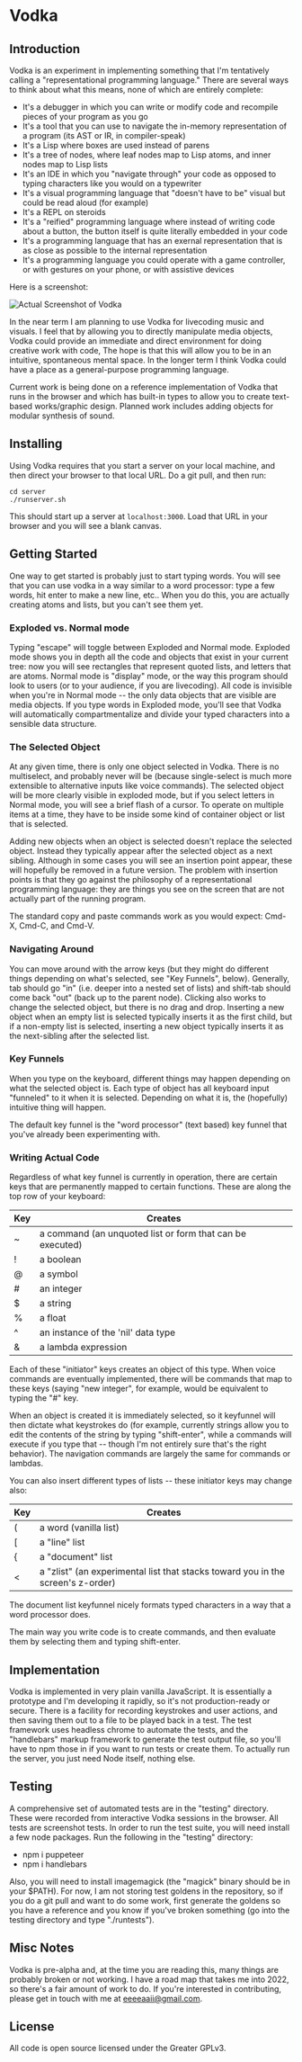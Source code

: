# Vodka

## Introduction

Vodka is an experiment in implementing something that I'm tentatively calling a "representational programming language." There are several ways to think about what this means, none of which are entirely complete:

* It's a debugger in which you can write or modify code and recompile pieces of your program as you go
* It's a tool that you can use to navigate the in-memory representation of a program (its AST or IR, in compiler-speak)
* It's a Lisp where boxes are used instead of parens
* It's a tree of nodes, where leaf nodes map to Lisp atoms, and inner nodes map to Lisp lists
* It's an IDE in which you "navigate through" your code as opposed to typing characters like you would on a typewriter
* It's a visual programming language that "doesn't have to be" visual but could be read aloud (for example)
* It's a REPL on steroids
* It's a "reified" programming language where instead of writing code about a button, the button itself is quite literally embedded in your code
* It's a programming language that has an exernal representation that is as close as possible to the internal representation
* It's a programming language you could operate with a game controller, or with gestures on your phone, or with assistive devices

Here is a screenshot:

![Actual Screenshot of Vodka](./vodka_ss.png)

In the near term I am planning to use Vodka for livecoding music and visuals. I feel that by allowing you to directly manipulate media objects, Vodka could provide an immediate and direct environment for doing creative work with code, 
The hope is that this will
allow you to be in an intuitive, spontaneous mental space.
In the longer term I think Vodka could have a place as a general-purpose programming
language.

Current work is being done on a reference implementation of Vodka that runs in the
browser and which has built-in 
types to allow you to create text-based works/graphic design.
Planned work includes adding objects for modular synthesis of sound.


## Installing

Using Vodka requires that you start a server on your local machine, and then direct your browser to that local URL. Do a git pull, and then run:

	cd server
	./runserver.sh

This should start up a server at ``localhost:3000``. Load that URL in your browser
and you will see a blank canvas.

## Getting Started

One way to get started is probably just to start typing words. You will see that
you can use vodka in a way similar to a word processor: type a few words, hit
enter to make a new line, etc.. When you do this, you are actually creating
atoms and lists, but you can't see them yet.

### Exploded vs. Normal mode

Typing "escape" will toggle between Exploded and Normal mode. Exploded mode shows you in depth all the code and objects that exist in your current tree:
now you will see rectangles that represent quoted lists, and letters that are
atoms. Normal mode is "display" mode, or the way this program should look
to users (or to your audience, if you are livecoding).
 All code is invisible when you're in Normal mode -- the only data objects that are visible are media objects. If you type words in
Exploded mode, you'll see that Vodka will automatically compartmentalize and divide
your typed characters into a sensible data structure.

### The Selected Object

At any given time, there is only one object selected in Vodka. There is no multiselect, and probably never will be (because single-select is much more extensible
to alternative inputs like voice commands). The selected object will be more clearly visible in exploded mode, but if you select letters in Normal mode, you will see a brief flash of a cursor. To operate on multiple items at a time, they have to be inside some kind of container object or list that is selected.

Adding new objects when an object is selected doesn't replace the selected object.
Instead they typically appear after the selected object as a next sibling.
Although in some cases you will see an insertion point appear,
these will hopefully be removed in a future version. The problem with insertion points
is that they go against the philosophy of a representational programming language: they are things you see
on the screen that are not actually part of the running program.

The standard copy and paste commands work as you would expect: Cmd-X, Cmd-C, and Cmd-V.

### Navigating Around

You can move around with the arrow keys (but they might do different things depending on what's selected, see "Key Funnels", below). Generally, tab should go "in" (i.e. deeper into a nested set of lists) and shift-tab should come back "out" (back up to the parent node). Clicking also works to change the selected object, but there is no drag and drop. Inserting a new object when an empty list
is selected typically inserts it as the first child, but if a non-empty
list is selected, inserting a new object typically inserts it as the next-sibling
after the selected list.

### Key Funnels

When you type on the keyboard, different things may happen depending on what the selected object is. Each type of object has all keyboard input "funneled" to it when it is selected. Depending on what it is, the (hopefully) intuitive thing will happen.

The default key funnel is the "word processor" (text based) key funnel that you've
already been experimenting with.

### Writing Actual Code

Regardless of what key funnel is currently in operation, there are certain keys that are permanently mapped to certain functions. These are along the top row of your keyboard:

| Key | Creates |
| --- | ------ |
|  ~  | a command (an unquoted list or form that can be executed) |
| !   | a boolean |
| @   | a symbol |
| #   | an integer |
| $   | a string |
| %   | a float |
| ^   | an instance of the 'nil' data type |
| &   | a lambda expression |

Each of these "initiator" keys creates an object of this type. When voice commands are eventually implemented,
there will be commands that map to these keys (saying "new integer", for example, would be equivalent to
typing the "#" key.

When an object is created it is immediately selected, so it keyfunnel will then dictate what keystrokes do (for example, currently strings allow you to edit the contents of the string by typing "shift-enter", while a commands will execute if you type that -- though
I'm not entirely sure that's the right behavior). The
navigation commands are largely the same for commands or lambdas.

You can also insert different types of lists -- these initiator keys may change also:

| Key | Creates |
| --- | ------ |
| (  | a word (vanilla list) |
| [   | a "line" list |
| {   | a "document" list |
| <   | a "zlist" (an experimental list that stacks toward you in the screen's z-order) |

The document list keyfunnel nicely formats typed characters in a way that a
word processor does.

The main way you write code is to create commands, and then
evaluate them by selecting them and typing shift-enter.

## Implementation

Vodka is implemented in very plain vanilla JavaScript. It is essentially a prototype and I'm developing it rapidly, so it's not production-ready or secure. There is a facility for recording keystrokes and user actions, and then saving them out to a file to be played back in a test. The test framework uses headless chrome to automate the tests, and the "handlebars" markup framework to generate the test output file, so you'll have to npm those in if you want to run tests or create them. To actually run the server, you just need Node itself, nothing else.

## Testing

A comprehensive set of automated tests are in the "testing" directory. These were
recorded from interactive Vodka sessions in the browser. All tests are screenshot
tests. In order to run the test suite, you will need install a few node packages. Run
the following in the "testing" directory:

* npm i puppeteer
* npm i handlebars

Also, you will need to install imagemagick (the "magick" binary should be in your $PATH). For now, I am not storing test goldens in the repository, so if you
do a git pull and want to do some work, first generate the goldens so you have
a reference and you know if you've broken something (go into the testing directory
and type "./runtests").

## Misc Notes

Vodka is pre-alpha and, at the time you are reading this, many things are probably broken or not working. I have a road map that takes me into 2022, so there's a fair amount of work to do. If you're interested in contributing, please get in touch with me at eeeeaaii@gmail.com.

## License

All code is open source licensed under the Greater GPLv3.
